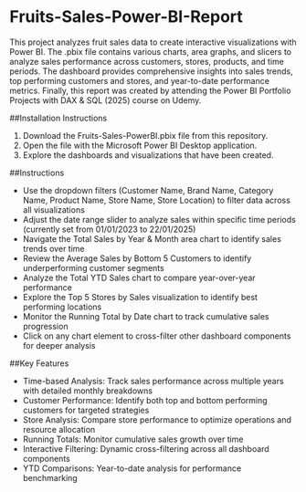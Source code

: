 # Fruits-Sales-Power-BI-Report

This project analyzes fruit sales data to create interactive visualizations with Power BI. The .pbix file contains various charts, area graphs, and slicers to analyze sales performance across customers, stores, products, and time periods. The dashboard provides comprehensive insights into sales trends, top performing customers and stores, and year-to-date performance metrics.
Finally, this report was created by attending the Power BI Portfolio Projects with DAX & SQL (2025) course on Udemy.

##Installation Instructions

1. Download the Fruits-Sales-PowerBI.pbix file from this repository.
2. Open the file with the Microsoft Power BI Desktop application.
3. Explore the dashboards and visualizations that have been created.

##Instructions

- Use the dropdown filters (Customer Name, Brand Name, Category Name, Product Name, Store Name, Store Location) to filter data across all visualizations
- Adjust the date range slider to analyze sales within specific time periods (currently set from 01/01/2023 to 22/01/2025)
- Navigate the Total Sales by Year & Month area chart to identify sales trends over time
- Review the Average Sales by Bottom 5 Customers to identify underperforming customer segments
- Analyze the Total YTD Sales chart to compare year-over-year performance
- Explore the Top 5 Stores by Sales visualization to identify best performing locations
- Monitor the Running Total by Date chart to track cumulative sales progression
- Click on any chart element to cross-filter other dashboard components for deeper analysis

##Key Features

- Time-based Analysis: Track sales performance across multiple years with detailed monthly breakdowns
- Customer Performance: Identify both top and bottom performing customers for targeted strategies
- Store Analysis: Compare store performance to optimize operations and resource allocation
- Running Totals: Monitor cumulative sales growth over time
- Interactive Filtering: Dynamic cross-filtering across all dashboard components
- YTD Comparisons: Year-to-date analysis for performance benchmarking
